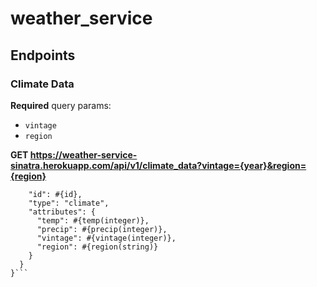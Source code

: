 # weather_service

## Endpoints

### Climate Data
**Required** query params:

- `vintage` 
- `region`

**GET https://weather-service-sinatra.herokuapp.com/api/v1/climate_data?vintage={year}&region={region}**

```{data: {
    "id": #{id},
    "type": "climate",
    "attributes": {
      "temp": #{temp(integer)},
      "precip": #{precip(integer)},
      "vintage": #{vintage(integer)},
      "region": #{region(string)}
    }
  }
}```

